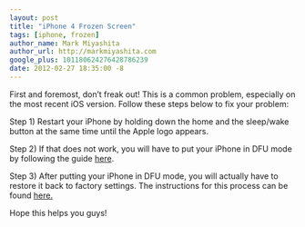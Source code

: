 ```yaml
---
layout: post
title: "iPhone 4 Frozen Screen"
tags: [iphone, frozen]
author_name: Mark Miyashita
author_url: http://markmiyashita.com
google_plus: 101180624276428786239
date: 2012-02-27 18:35:00 -8
---
```


First and foremost, don’t freak out! This is a common problem, especially on the most recent iOS version. Follow these steps below to fix your problem:

Step 1) Restart your iPhone by holding down the home and the sleep/wake button at the same time until the Apple logo appears.

Step 2) If that does not work, you will have to put your iPhone in DFU mode by following the guide <a href="/how-to-put-your-iphone-in-dfu-mode/">here</a>.

Step 3) After putting your iPhone in DFU mode, you will actually have to restore it back to factory settings. The instructions for this process can be found <a href="/how-to-restore-your-iphone-ipod-touch-or-ipad/">here.</a>

Hope this helps you guys!
